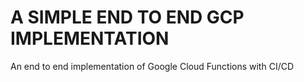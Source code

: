 # A SIMPLE END TO END GCP IMPLEMENTATION

An end to end implementation of Google Cloud Functions with CI/CD

